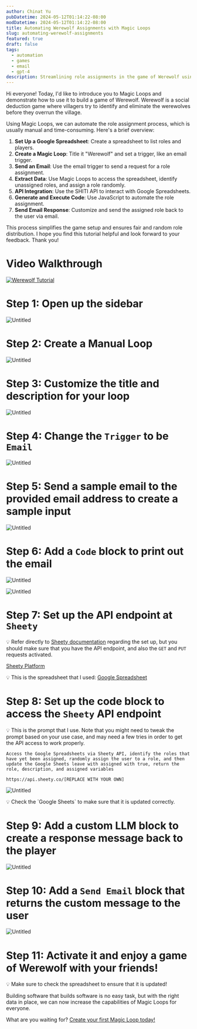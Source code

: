 ```yaml
---
author: Chinat Yu
pubDatetime: 2024-05-12T01:14:22-08:00
modDatetime: 2024-05-12T01:14:22-08:00
title: Automating Werewolf Assignments with Magic Loops
slug: automating-werewolf-assignments
featured: true
draft: false
tags:
  - automation
  - games
  - email
  - gpt-4
description: Streamlining role assignments in the game of Werewolf using Magic Loops and Sheety API
---
```


Hi everyone! Today, I'd like to introduce you to Magic Loops and demonstrate how to use it to build a game of Werewolf. Werewolf is a social deduction game where villagers try to identify and eliminate the werewolves before they overrun the village.

Using Magic Loops, we can automate the role assignment process, which is usually manual and time-consuming. Here's a brief overview:

1. **Set Up a Google Spreadsheet**: Create a spreadsheet to list roles and players.
2. **Create a Magic Loop**: Title it "Werewolf" and set a trigger, like an email trigger.
3. **Send an Email**: Use the email trigger to send a request for a role assignment.
4. **Extract Data**: Use Magic Loops to access the spreadsheet, identify unassigned roles, and assign a role randomly.
5. **API Integration**: Use the SHITI API to interact with Google Spreadsheets.
6. **Generate and Execute Code**: Use JavaScript to automate the role assignment.
7. **Send Email Response**: Customize and send the assigned role back to the user via email.

This process simplifies the game setup and ensures fair and random role distribution. I hope you find this tutorial helpful and look forward to your feedback. Thank you!

# Video Walkthrough

[![Werewolf Tutorial](https://i9.ytimg.com/vi/QwMxe-ed-pg/mq1.jpg?sqp=COyk-rIG-oaymwEmCMACELQB8quKqQMa8AEB-AH-CYAC0AWKAgwIABABGGUgYChXMA8=&rs=AOn4CLAtHbeoIod2SxYZzkS4oULUhCa0Xg)](https://youtu.be/QwMxe-ed-pg "Werewolf Tutorial")

# Step 1: Open up the sidebar

![Untitled](/images/werewolf_demo_photos/werewolf_1.png)

# Step 2: Create a Manual Loop

![Untitled](/images/werewolf_demo_photos/werewolf_2.png)

# Step 3: Customize the title and description for your loop

![Untitled](/images/werewolf_demo_photos/werewolf_3.png)

# Step 4: Change the `Trigger` to be `Email`

![Untitled](/images/werewolf_demo_photos/werewolf_4.png)

# Step 5: Send a sample email to the provided email address to create a sample input

![Untitled](/images/werewolf_demo_photos/werewolf_5.png)

# Step 6: Add a `Code` block to print out the email

![Untitled](/images/werewolf_demo_photos/werewolf_6.png)

![Untitled](/images/werewolf_demo_photos/werewolf_7.png)

# Step 7: Set up the API endpoint at `Sheety`

<!-- <aside> -->

💡 Refer directly to [Sheety documentation](https://v2.sheety.co/docs/getting-started) regarding the set up, but you should make sure that you have the API endpoint, and also the `GET` and `PUT` requests activated.

<!-- </aside> -->

[Sheety Platform](https://dashboard.sheety.co/)

<!-- <aside> -->

💡 This is the spreadsheet that I used: [Google Spreadsheet](https://docs.google.com/spreadsheets/d/1YqLBhDzaFf4JjKVX6xyEupO_yUNuuvojFi1quraeQas/edit?usp=sharing)

<!-- </aside> -->

# Step 8: Set up the code block to access the `Sheety` API endpoint

<aside>
💡 This is the prompt that I use. Note that you might need to tweak the prompt based on your use case, and may need a few tries in order to get the API access to work properly.
</aside>

```
Access the Google Spreadsheets via Sheety API, identify the roles that have yet been assigned, randomly assign the user to a role, and then update the Google Sheets leave with assigned with true, return the role, description, and assigned variables

https://api.sheety.co/[REPLACE WITH YOUR OWN]
```

![Untitled](/images/werewolf_demo_photos/werewolf_8.png)

<aside>
💡 Check the `Google Sheets` to make sure that it is updated correctly.
</aside>

# Step 9: Add a custom LLM block to create a response message back to the player

![Untitled](/images/werewolf_demo_photos/werewolf_9.png)

# Step 10: Add a `Send Email` block that returns the custom message to the user

![Untitled](/images/werewolf_demo_photos/werewolf_10.png)

# Step 11: Activate it and enjoy a game of Werewolf with your friends!

<aside>
💡 Make sure to check the spreadsheet to ensure that it is updated!

</aside>

Building software that builds software is no easy task, but with the right data in place, we can now increase the capabilities of Magic Loops for everyone.

What are you waiting for? [Create your first Magic Loop today!](https://magicloops.dev)

